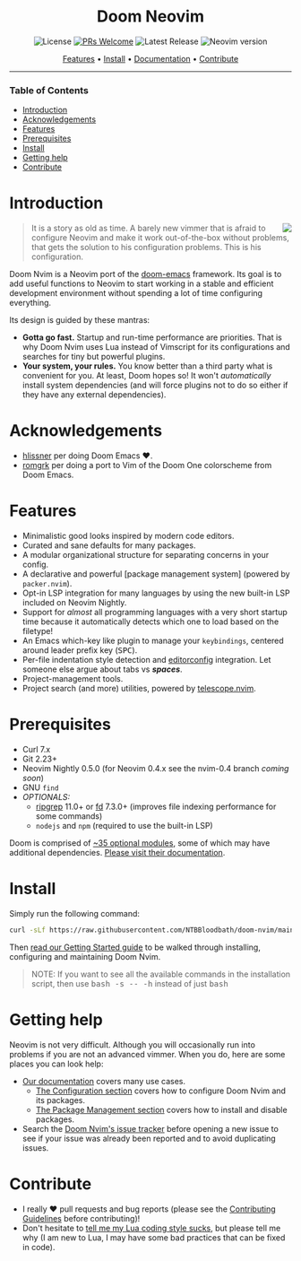 <div align="center">

# Doom Neovim

![License](https://img.shields.io/github/license/NTBBloodbath/doom-nvim?style=flat-square)
[![PRs Welcome](https://img.shields.io/badge/PRs-welcome-brightgreen.svg?style=flat-square)](http://makeapullrequest.com)
![Latest Release](https://img.shields.io/github/v/release/NTBBloodbath/doom-nvim?include_prereleases&style=flat-square)
![Neovim version](https://img.shields.io/badge/Neovim-0.5-57A143?style=flat-square&logo=neovim)

[Features](#features) • [Install](#install) • [Documentation] • [Contribute](#contribute)

</div>

---

### Table of Contents

- [Introduction](#introduction)
- [Acknowledgements](#acknowledgements)
- [Features](#features)
- [Prerequisites](#prerequisites)
- [Install](#install)
- [Getting help](#getting-help)
- [Contribute](#contribute)

# Introduction

<a href="http://ultravioletbat.deviantart.com/art/Yay-Evil-111710573">
  <img src="https://raw.githubusercontent.com/hlissner/doom-emacs/screenshots/cacochan.png" align="right" />
</a>

> It is a story as old as time. A barely new vimmer that is afraid to configure
> Neovim and make it work out-of-the-box without problems, that gets the
> solution to his configuration problems. This is his configuration.

Doom Nvim is a Neovim port of the [doom-emacs](https://github.com/hlissner/doom-emacs) framework.
Its goal is to add useful functions to Neovim to start working in a stable and efficient
development environment without spending a lot of time configuring everything.

Its design is guided by these mantras:

- **Gotta go fast.** Startup and run-time performance are priorities.
  That is why Doom Nvim uses Lua instead of Vimscript for its configurations
  and searches for tiny but powerful plugins.
- **Your system, your rules.** You know better than a third party what is
  convenient for you. At least, Doom hopes so! It won't _automatically_
  install system dependencies (and will force plugins not to do so either if
  they have any external dependencies).

# Acknowledgements
- [hlissner](https://github.com/hlissner) per doing Doom Emacs :heart:.
- [romgrk](https://github.com/romgrk) per doing a port to Vim of the Doom One
  colorscheme from Doom Emacs.

# Features

- Minimalistic good looks inspired by modern code editors.
- Curated and sane defaults for many packages.
- A modular organizational structure for separating concerns in your config.
- A declarative and powerful [package management system]
  (powered by `packer.nvim`).
- Opt-in LSP integration for many languages by using the new
  built-in LSP included on Neovim Nightly.
- Support for _almost_ all programming languages with a very short startup time
  because it automatically detects which one to load based on the filetype!
- An Emacs which-key like plugin to manage your `keybindings`, centered around leader
  prefix key (<kbd>SPC</kbd>).
- Per-file indentation style detection and [editorconfig] integration. Let
  someone else argue about tabs vs **_spaces_**.
- Project-management tools.
- Project search (and more) utilities, powered by
  [telescope.nvim].

# Prerequisites

- Curl 7.x
- Git 2.23+
- Neovim Nightly 0.5.0 (for Neovim 0.4.x see the nvim-0.4 branch _coming soon_)
- GNU `find`
- _OPTIONALS:_
  - [ripgrep] 11.0+ or [fd] 7.3.0+ (improves file indexing performance for some commands)
  - `nodejs` and `npm` (required to use the built-in LSP)

Doom is comprised of [~35 optional modules][modules], some of which may have
additional dependencies. [Please visit their documentation][modules].

# Install

Simply run the following command:

```sh
curl -sLf https://raw.githubusercontent.com/NTBBloodbath/doom-nvim/main/install.sh | bash
```

Then [read our Getting Started guide][getting-started] to be walked through
installing, configuring and maintaining Doom Nvim.

> NOTE: If you want to see all the available commands in the installation script, then use
> <kbd>bash -s -- -h</kbd> instead of just <kbd>bash</kbd>

# Getting help

Neovim is not very difficult. Although you will occasionally run into problems
if you are not an advanced vimmer. When you do, here are some places you can look help:

- [Our documentation][documentation] covers many use cases.
  - [The Configuration section][configuration] covers how to configure Doom Nvim and
    its packages.
  - [The Package Management section][package-management] covers how to install
    and disable packages.
- Search the [Doom Nvim's issue tracker](https://github.com/NTBBloodbath/doom-nvim/issues)
  before opening a new issue to see if your issue was already been reported and to
  avoid duplicating issues.

# Contribute

- I really :heart: pull requests and bug reports (please see the [Contributing Guidelines][contribute] before contributing)!
- Don't hesitate to [tell me my Lua coding style sucks](https://github.com/NTBBloodbath/doom-emacs/issues/new),
  but please tell me why (I am new to Lua, I may have some bad practices that can be fixed in code).

[contribute]: docs/contributing.md
[documentation]: docs/README.md
[getting-started]: docs/getting_started.md
[install]: docs/getting_started.md#install
[configuration]: docs/getting_started.md#configuring-doom
[package-management]: docs/getting_started.md#package-management
[modules]: docs/modules.md
[editorconfig]: http://editorconfig.org/
[fd]: https://github.com/sharkdp/fd
[ripgrep]: https://github.com/BurntSushi/ripgrep
[telescope.nvim]: https://github.com/nvim-telescope/telescope.nvim
